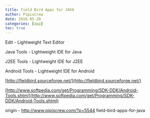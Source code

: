 ```yaml
---
title: Field Bird Apps for JAVA
author: PipisCrew
date: 2016-05-20
categories: [app]
toc: true
---
```


Edit - Lightweight Text Editor

Java Tools - Lightweight IDE for Java

J2EE Tools - Lightweight IDE for J2EE

Android Tools - Lightweight IDE for Android

[http://fieldbird.sourceforge.net/](http://fieldbird.sourceforge.net/)

[http://www.softpedia.com/get/Programming/SDK-DDK/Android-Tools.shtml](http://www.softpedia.com/get/Programming/SDK-DDK/Android-Tools.shtml)

origin - http://www.pipiscrew.com/?p=5544 field-bird-apps-for-java